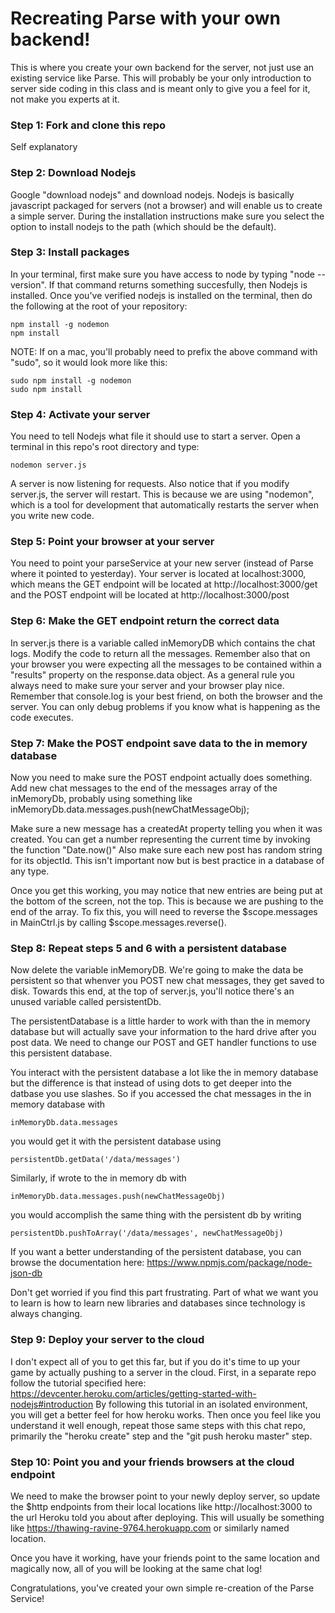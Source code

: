 Recreating Parse with your own backend!
========

This is where you create your own backend for the server, not just use an existing service like Parse. This will probably be your only introduction
to server side coding in this class and is meant only to give you a feel for it, not make you experts at it.

### Step 1: Fork and clone this repo
Self explanatory

### Step 2: Download Nodejs
Google "download nodejs" and download nodejs. Nodejs is basically javascript packaged for servers (not a browser) and will enable us to create a simple server.
During the installation instructions make sure you select the option to install nodejs to the path (which should be the default).

### Step 3: Install packages
In your terminal, first make sure you have access to node by typing "node --version". If that command returns something succesfully, then Nodejs is installed.
Once you've verified nodejs is installed on the terminal, then do the following at the root of your repository:
```
npm install -g nodemon
npm install
```
NOTE: If on a mac, you'll probably need to prefix the above command with "sudo", so it would look more like this:
```
sudo npm install -g nodemon
sudo npm install
```

### Step 4: Activate your server
You need to tell Nodejs what file it should use to start a server. Open a terminal in this repo's root directory and type:
```
nodemon server.js
```
A server is now listening for requests. Also notice that if you modify server.js, the server will restart. This is because we are using "nodemon",
which is a tool for development that automatically restarts the server when you write new code.

### Step 5: Point your browser at your server
You need to point your parseService at your new server (instead of Parse where it pointed to yesterday). Your server is located at localhost:3000,
which means the GET endpoint will be located at http://localhost:3000/get and the POST endpoint will be located at http://localhost:3000/post

### Step 6: Make the GET endpoint return the correct data
In server.js there is a variable called inMemoryDB which contains the chat logs. Modify the code to return all the messages.
Remember also that on your browser you were expecting all the messages to be contained within a "results" property on the response.data object.
As a general rule you always need to make sure your server and your browser play nice. Remember that console.log is your best friend, on both the browser
and the server. You can only debug problems if you know what is happening as the code executes.

### Step 7: Make the POST endpoint save data to the in memory database
Now you need to make sure the POST endpoint actually does something. Add new chat messages to the end of the messages array of the inMemoryDb,
probably using something like inMemoryDb.data.messages.push(newChatMessageObj);

Make sure a new message has a createdAt property telling you when it was created. You can get a number representing the current time by invoking the function "Date.now()"
Also make sure each new post has random string for its objectId. This isn't important now but is best practice in a database of any type.

Once you get this working, you may notice that new entries are being put at the bottom of the screen, not the top. This is because we are pushing
  to the end of the array. To fix this, you will need to reverse the $scope.messages in MainCtrl.js by calling $scope.messages.reverse().

### Step 8: Repeat steps 5 and 6 with a persistent database
Now delete the variable inMemoryDB. We're going to make the data be persistent so that whenver you POST new chat messages, they get saved to disk.
Towards this end, at the top of server.js, you'll notice there's an unused variable called persistentDb.

The persistentDatabase is a little harder to work with than the in memory database but will actually save your information to the hard drive after you post data.
We need to change our POST and GET handler functions to use this persistent database.

You interact with the persistent database a lot like the in memory database but the difference is that
 instead of using dots to get deeper into the datbase you use slashes. So if you accessed the chat messages in the
  in memory database with
```
inMemoryDb.data.messages
```
you would get it with the persistent database using

```
persistentDb.getData('/data/messages')
```

Similarly, if wrote to the in memory db with
```
inMemoryDb.data.messages.push(newChatMessageObj)
```
you would accomplish the same thing with the persistent db by writing
```
persistentDb.pushToArray('/data/messages', newChatMessageObj)
```

If you want a better understanding of the persistent database, you can browse the documentation here: https://www.npmjs.com/package/node-json-db

Don't get worried if you find this part frustrating. Part of what we want you to learn is how to learn new libraries and databases since technology is always changing.


### Step 9: Deploy your server to the cloud
I don't expect all of you to get this far, but if you do it's time to up your game by actually pushing to a server in the cloud.
First, in a separate repo follow the tutorial specified here: https://devcenter.heroku.com/articles/getting-started-with-nodejs#introduction
By following this tutorial in an isolated environment, you will get a better feel for how heroku works. Then once you feel like you understand it
well enough, repeat those same steps with this chat repo, primarily the "heroku create" step and the "git push heroku master" step.

### Step 10: Point you and your friends browsers at the cloud endpoint
We need to make the browser point to your newly deploy server, so update the $http endpoints from their local locations like http://localhost:3000
to the url Heroku told you about after deploying. This will usually be something like https://thawing-ravine-9764.herokuapp.com or similarly named location.

Once you have it working, have your friends point to the same location and magically now, all of you will be looking at the same chat log!

Congratulations, you've created your own simple re-creation of the Parse Service!